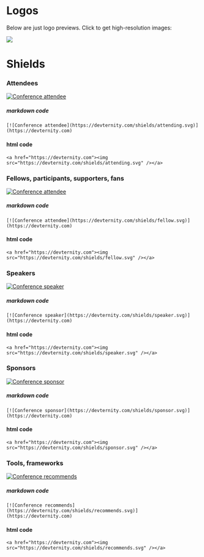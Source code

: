 # Logos

Below are just logo previews. Click to get high-resolution images:

[![](http://res.cloudinary.com/eduardsi/image/upload/c_scale,h_100/v1495720048/modern_logo_5_y0fggj.png)](http://res.cloudinary.com/eduardsi/image/upload/v1495720048/modern_logo_5_y0fggj.png)

# Shields

### Attendees

[![Conference attendee](https://devternity.com/shields/attending.svg)](https://devternity.com)

##### markdown code
```
[![Conference attendee](https://devternity.com/shields/attending.svg)](https://devternity.com)
```

#### html code
```
<a href="https://devternity.com"><img src="https://devternity.com/shields/attending.svg" /></a>
```

### Fellows, participants, supporters, fans 

[![Conference attendee](https://devternity.com/shields/fellow.svg)](https://devternity.com)

##### markdown code
```
[![Conference attendee](https://devternity.com/shields/fellow.svg)](https://devternity.com)
```

#### html code
```
<a href="https://devternity.com"><img src="https://devternity.com/shields/fellow.svg" /></a>
```

### Speakers

[![Conference speaker](https://devternity.com/shields/speaker.svg)](https://devternity.com)

##### markdown code
```
[![Conference speaker](https://devternity.com/shields/speaker.svg)](https://devternity.com)
```

#### html code
```
<a href="https://devternity.com"><img src="https://devternity.com/shields/speaker.svg" /></a>
```



### Sponsors

[![Conference sponsor](https://devternity.com/shields/sponsor.svg)](https://devternity.com)

##### markdown code
```
[![Conference sponsor](https://devternity.com/shields/sponsor.svg)](https://devternity.com)
```

#### html code
```
<a href="https://devternity.com"><img src="https://devternity.com/shields/sponsor.svg" /></a>
```

### Tools, frameworks

[![Conference recommends](https://devternity.com/shields/recommends.svg)](https://devternity.com)

##### markdown code
```
[![Conference recommends](https://devternity.com/shields/recommends.svg)](https://devternity.com)
```

#### html code
```
<a href="https://devternity.com"><img src="https://devternity.com/shields/recommends.svg" /></a>
```
